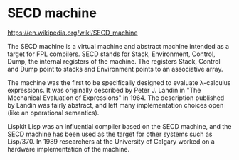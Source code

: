 # SECD machine

https://en.wikipedia.org/wiki/SECD_machine

The SECD machine is a virtual machine and abstract machine intended as a target for FPL compilers. SECD stands for Stack, Environment, Control, Dump, the internal registers of the machine. The registers Stack, Control and Dump point to stacks and Environment points to an associative array.

The machine was the first to be specifically designed to evaluate λ-calculus expressions. It was originally described by Peter J. Landin in "The Mechanical Evaluation of Expressions" in 1964. The description published by Landin was fairly abstract, and left many implementation choices open (like an operational semantics).

Lispkit Lisp was an influential compiler based on the SECD machine, and the SECD machine has been used as the target for other systems such as Lisp/370. In 1989 researchers at the University of Calgary worked on a hardware implementation of the machine.

